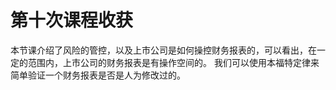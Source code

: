 # 第十次课程收获

本节课介绍了风险的管控，以及上市公司是如何操控财务报表的，可以看出，在一定的范围内，上市公司的财务报表是有操作空间的。
我们可以使用本福特定律来简单验证一个财务报表是否是人为修改过的。